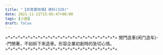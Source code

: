```yaml
---
title: "【非真實地場】資料(328)"
date: 2021-11-21T15:05:47+08:00
tags: [小說]
draft: false
---
```


=\*=\*=\*=\*=\*=\*=\*=\*=\*=\*=\*=\*=\*=\*=\*=\*=\*=\*=\*=\*=\*=\*= 
閒門造車(闲门造车)--門閒著，不如拆下來造車。形容企業初創時的急切心情。       
=\*=\*=\*=\*=\*=\*=\*=\*=\*=\*=\*=\*=\*=\*=\*=\*=\*=\*=\*=\*=\*=\*= 